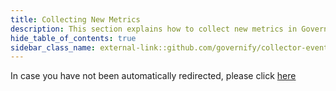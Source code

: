 ```yaml
---
title: Collecting New Metrics
description: This section explains how to collect new metrics in Governify.
hide_table_of_contents: true
sidebar_class_name: external-link::github.com/governify/collector-events/blob/main/DEVELOPING%20METRICS.md # Use this format for external links
---
```


In case you have not been automatically redirected, please click [here](https://github.com/governify/collector-events/blob/main/DEVELOPING%20METRICS.md)
